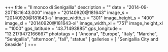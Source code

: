 +++
title = "Il monco di Senigallia"
description = ""
date = "2014-09-20T18:16:43.000"
image = "20140920@181643"
image_s = "20140920@181643-s"
image_width_s = "301"
image_height_s = "400"
image_xl = "20140920@181643-xl"
image_width_xl = "751"
image_height_xl = "1000"
gps_latitude = "43.71493885"
gps_longitude = "13.2179472166667"
phototags = [ "Ancona", "Europe", "Italy", "Marche", "Senigallia", "afternoon", "fall", "statue" ]
galleries = [ "Senigallia City and Seaside" ]
+++
